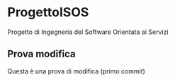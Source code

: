 # ProgettoISOS
Progetto di Ingegneria del Software Orientata ai Servizi


## Prova modifica
Questa è una prova di modifica (primo commit)
